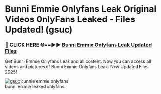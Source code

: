 # Bunni Emmie Onlyfans Leak Original Videos 0nlyFans Leaked - Files Updated! (gsuc)

<h3>🔴 CLICK HERE 🌐==►► <a href="https://tinyurl.com/x26r9saj" rel="nofollow">Bunni Emmie Onlyfans Leak Updated Files</a></h3>

Get Bunni Emmie Onlyfans Leak and all content. Now you can access all videos and pictures of Bunni Emmie Onlyfans Leak. New Updated Files 2025!

[![gsuc](https://i.imgur.com/LkgZPqh.gif)](https://tinyurl.com/x26r9saj)
bunnie emmie onlyfans<br>
bunni emmie leaked onlyfans